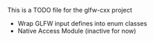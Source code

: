 This is a TODO file for the glfw-cxx project

* Wrap GLFW input defines into enum classes
* Native Access Module (inactive for now)
